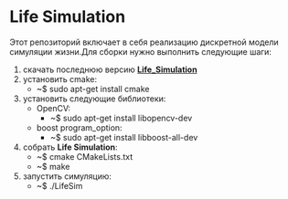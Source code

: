 # Life Simulation

Этот репозиторий включает в себя реализацию дискретной модели симуляции жизни.Для сборки нужно выполнить следующие шаги:
1.  скачать последнюю версию [**Life_Simulation**](https://github.com/einerfreiheit/life_simulation.git)
2.  установить cmake: 
    * ~$ sudo apt-get install cmake
3.  установить следующие библиотеки: 
    - OpenCV: 
         - ~$ sudo apt-get install libopencv-dev
    - boost program_option: 
         - ~$ sudo apt-get install libboost-all-dev
4.  собрать **Life Simulation**:
      - ~$ cmake CMakeLists.txt
      - ~$ make
5.  запустить симуляцию:
     -  ~$ ./LifeSim
